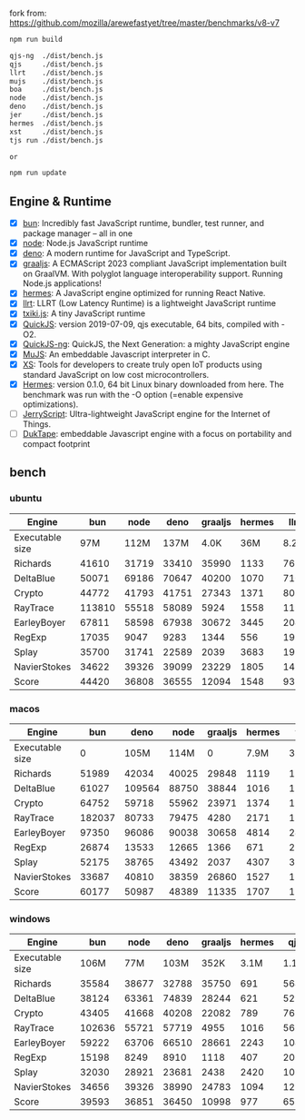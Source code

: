 fork from: https://github.com/mozilla/arewefastyet/tree/master/benchmarks/v8-v7

```bash
npm run build

qjs-ng  ./dist/bench.js
qjs     ./dist/bench.js
llrt    ./dist/bench.js
mujs    ./dist/bench.js
boa     ./dist/bench.js
node    ./dist/bench.js
deno    ./dist/bench.js
jer     ./dist/bench.js
hermes  ./dist/bench.js
xst     ./dist/bench.js
tjs run ./dist/bench.js

or

npm run update
```

## Engine & Runtime

- [x] [bun](https://github.com/oven-sh/bun): Incredibly fast JavaScript runtime, bundler, test runner, and package manager – all in one
- [x] [node](https://github.com/nodejs/node): Node.js JavaScript runtime
- [x] [deno](https://github.com/denoland/deno): A modern runtime for JavaScript and TypeScript.
- [x] [graaljs](https://github.com/oracle/graaljs): A ECMAScript 2023 compliant JavaScript implementation built on GraalVM. With polyglot language interoperability support. Running Node.js applications!
- [x] [hermes](https://github.com/facebook/hermes): A JavaScript engine optimized for running React Native.
- [x] [llrt](https://github.com/awslabs/llrt): LLRT (Low Latency Runtime) is a lightweight JavaScript runtime
- [x] [txiki.js](https://github.com/saghul/txiki.js): A tiny JavaScript runtime
- [x] [QuickJS](https://bellard.org/quickjs/): version 2019-07-09, qjs executable, 64 bits, compiled with -O2.
- [x] [QuickJS-ng](https://github.com/quickjs-ng/quickjs): QuickJS, the Next Generation: a mighty JavaScript engine
- [x] [MuJS](https://github.com/ccxvii/mujs): An embeddable Javascript interpreter in C.
- [x] [XS](https://github.com/Moddable-OpenSource/moddable): Tools for developers to create truly open IoT products using standard JavaScript on low cost microcontrollers.
- [x] [Hermes](https://github.com/facebook/hermes): version 0.1.0, 64 bit Linux binary downloaded from here. The benchmark was run with the -O option (=enable expensive optimizations).
- [ ] [JerryScript](https://github.com/jerryscript-project/jerryscript): Ultra-lightweight JavaScript engine for the Internet of Things.
- [ ] [DukTape](https://github.com/svaarala/duktape): embeddable Javascript engine with a focus on portability and compact footprint
## bench

### ubuntu
| Engine | bun | node | deno | graaljs | hermes | llrt | tjs | qjs | qjs(ng) | mujs | xst | boa |
| --- | --- | --- | --- | --- | --- | --- | --- | --- | --- | --- | --- | --- |
| Executable size | 97M | 112M | 137M | 4.0K | 36M | 8.2M | 5.1M | 1.1M | 1.3M | 396K | 2.1M | 27M |
| Richards | 41610 | 31719 | 33410 | 35990 | 1133 | 765 | 734 | 712 | 667 | 232 | 87.7 | 47.8 |
| DeltaBlue | 50071 | 69186 | 70647 | 40200 | 1070 | 710 | 733 | 692 | 678 | 318 | 159 | 45.6 |
| Crypto | 44772 | 41793 | 41751 | 27343 | 1371 | 808 | 645 | 755 | 615 | 181 | 316 | 56.8 |
| RayTrace | 113810 | 55518 | 58089 | 5924 | 1558 | 1199 | 1135 | 909 | 1020 | 480 | 498 | 145 |
| EarleyBoyer | 67811 | 58598 | 67938 | 30672 | 3445 | 2040 | 1833 | 1499 | 1553 | 493 | 343 | 155 |
| RegExp | 17035 | 9047 | 9283 | 1344 | 556 | 193 | 241 | 227 | 223 | 188 | 70.7 | 44.2 |
| Splay | 35700 | 31741 | 22589 | 2039 | 3683 | 1921 | 2078 | 1807 | 1643 | 1193 | 360 | 166 |
| NavierStokes | 34622 | 39326 | 39099 | 23229 | 1805 | 1436 | 998 | 1406 | 1071 | 449 | 766 | 122 |
| Score | 44420 | 36808 | 36555 | 12094 | 1548 | 932 | 880 | 857 | 803 | 365 | 249 | 84.1 |
### macos
| Engine | bun | deno | node | graaljs | hermes | tjs | qjs | qjs(ng) | llrt | mujs | xst |
| --- | --- | --- | --- | --- | --- | --- | --- | --- | --- | --- | --- |
| Executable size | 0 | 105M | 114M | 0 | 7.9M | 3.6M | 920K | 1.0M | 8.2M | 432K | 1.6M |
| Richards | 51989 | 42034 | 40025 | 29848 | 1119 | 1219 | 1047 | 1124 | 732 | 383 | 104 |
| DeltaBlue | 61027 | 109564 | 88750 | 38844 | 1016 | 1274 | 1064 | 1056 | 759 | 594 | 191 |
| Crypto | 64752 | 59718 | 55962 | 23971 | 1374 | 1116 | 1272 | 1065 | 465 | 279 | 362 |
| RayTrace | 182037 | 80733 | 79475 | 4280 | 2171 | 1833 | 1205 | 1175 | 668 | 892 | 568 |
| EarleyBoyer | 97350 | 96086 | 90038 | 30658 | 4814 | 2457 | 2220 | 2283 | 1670 | 1003 | 393 |
| RegExp | 26874 | 13533 | 12665 | 1366 | 671 | 271 | 267 | 253 | 165 | 326 | 176 |
| Splay | 52175 | 38765 | 43492 | 2037 | 4307 | 3517 | 2007 | 1736 | 1911 | 1252 | 400 |
| NavierStokes | 33687 | 40810 | 38359 | 26860 | 1527 | 1880 | 2399 | 1993 | 1051 | 685 | 929 |
| Score | 60177 | 50987 | 48389 | 11335 | 1707 | 1391 | 1219 | 1146 | 745 | 596 | 318 |
### windows
| Engine | bun | node | deno | graaljs | hermes | qjs | llrt | tjs | mujs | boa | qjs(ng) |
| --- | --- | --- | --- | --- | --- | --- | --- | --- | --- | --- | --- |
| Executable size | 106M | 77M | 103M | 352K | 3.1M | 1.1M | 9.0M | 5.8M | 660K | 27M | 1.8M |
| Richards | 35584 | 38677 | 32788 | 35750 | 691 | 564 | 500 | 441 | 229 | 36.8 | 418 |
| DeltaBlue | 38124 | 63361 | 74839 | 28244 | 621 | 529 | 462 | 413 | 331 | 34.1 | 394 |
| Crypto | 43405 | 41668 | 40208 | 22082 | 789 | 763 | 511 | 398 | 183 | 50.3 | 393 |
| RayTrace | 102636 | 55721 | 57719 | 4955 | 1016 | 561 | 676 | 718 | 464 | 114 | 493 |
| EarleyBoyer | 59222 | 63706 | 66510 | 28661 | 2243 | 1048 | 1108 | 1135 | 572 | 110 | 0 |
| RegExp | 15198 | 8249 | 8910 | 1118 | 407 | 200 | 196 | 217 | 199 | 38.7 | 190 |
| Splay | 32030 | 28921 | 23681 | 2438 | 2420 | 1019 | 1132 | 1400 | 1182 | 123 | 995 |
| NavierStokes | 34656 | 39326 | 38990 | 24783 | 1094 | 1294 | 1108 | 705 | 484 | 111 | 702 |
| Score | 39593 | 36851 | 36450 | 10998 | 977 | 658 | 620 | 579 | 378 | 67.2 | 0 |
